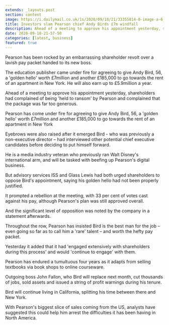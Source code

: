 ```yaml
---
extends: _layouts.post
section: content
image: https://i.dailymail.co.uk/1s/2020/09/18/21/33355814-0-image-a-6_1600462182439.jpg 
title: Investors slam Pearson chief Andy Birds £7m windfall 
description: Ahead of a meeting to approve his appointment yesterday, shareholders had complained of being held to ransom by Pearson and complained Birds pay package was far too generous. 
date: 2020-09-18-21-57-50 
categories: [latest, business] 
featured: true 
--- 
```

Pearson has been rocked by an embarrassing shareholder revolt over a lavish pay packet handed to its new boss.

The education publisher came under fire for agreeing to give Andy Bird, 56, a 'golden hello' worth £7million and another £185,000 to go towards the rent of an apartment in New York. He will also earn up to £5.9million a year.

Ahead of a meeting to approve his appointment yesterday, shareholders had complained of being 'held to ransom' by Pearson and complained that the package was far too generous.

Pearson has come under fire for agreeing to give Andy Bird, 56, a 'golden hello' worth £7million and another £185,000 to go towards the rent of an apartment in New York

Eyebrows were also raised after it emerged Bird - who was previously a non-executive director – had interviewed other potential chief executive candidates before deciding to put himself forward. 

He is a media industry veteran who previously ran Walt Disney's international arm, and will be tasked with beefing up Pearson's digital business.

But advisory services ISS and Glass Lewis had both urged shareholders to oppose Bird's appointment, saying his golden hello had not been properly justified. 

It prompted a rebellion at the meeting, with 33 per cent of votes cast against his pay, although Pearson's plan was still approved overall. 

And the significant level of opposition was noted by the company in a statement afterwards.

Throughout the row, Pearson has insisted Bird is the best man for the job – even going so far as to call him a 'rare' talent – and worth the hefty pay packet. 

Yesterday it added that it had 'engaged extensively with shareholders during this process' and would 'continue to engage' with them.

Pearson has endured a tumultuous four years as it adapts from selling textbooks via book shops to online courseware. 

Outgoing boss John Fallon, who Bird will replace next month, cut thousands of jobs, sold assets and issued a string of profit warnings during his tenure.

Bird will continue living in California, splitting his time between there and New York.

With Pearson's biggest slice of sales coming from the US, analysts have suggested this could help him arrest the difficulties it has been having in North America.

